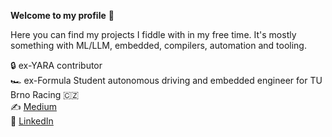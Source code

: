 **Welcome to my profile** 👋

Here you can find my projects I fiddle with in my free time. It's mostly something with ML/LLM, embedded, compilers, automation and tooling.

🔒 ex-YARA contributor  
🏎️ ex-Formula Student autonomous driving and embedded engineer for TU Brno Racing 🇨🇿  
✍️ [Medium](https://medium.com/@tomaskender)  
🔗 [LinkedIn](https://www.linkedin.com/in/tomaskender/)

